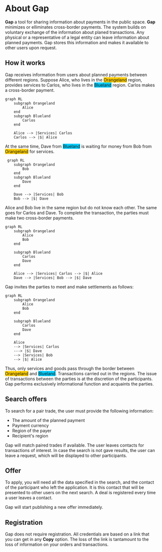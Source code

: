 # About Gap

**Gap** a tool for sharing information about payments in the public space. **Gap**
minimizes or elliminates cross-border payments. The system builds on voluntary
exchange of the information about planed transactions. Any physical or a
representative of a legal entity can leave information about planned payments. Gap
stores this information and makes it available to other users upon request.



## How it works

Gap receives information from users about planned payments between different regions. Suppose Alice, who lives in the 
<span style="background-color:#ffcc00">Orangeland</span> region, provides services to Carlos, who lives in the <span 
style="background-color:#00ccff">Blueland</span> region. Carlos makes a cross-border payment.

```mermaid
graph RL
    subgraph Orangeland
        Alice
    end
    subgraph Blueland
        Carlos
    end

    Alice --> |Services| Carlos
    Carlos --> |$| Alice
```

At the same time, Dave from <span style="background-color:#00ccff">Blueland</span> is waiting for money from Bob from 
<span style="background-color:#ffcc00">Orangeland</span> for services.

```mermaid
 graph RL
    subgraph Orangeland
        Bob
    end
    subgraph Blueland
        Dave
    end

    Dave --> |Services| Bob
    Bob --> |$| Dave
```

Alice and Bob live in the same region but do not know each other. The same goes for
Carlos and Dave. To complete the transaction, the parties must make two cross-border
payments.

```mermaid
graph RL
    subgraph Orangeland
        Alice
        Bob
    end

    subgraph Blueland
        Carlos
        Dave
    end

    Alice --> |Services| Carlos --> |$| Alice
    Dave --> |Services| Bob --> |$| Dave
```

Gap invites the parties to meet and make settlements as follows:

```mermaid
graph RL
    subgraph Orangeland
        Alice
        Bob
    end

    subgraph Blueland
        Carlos
        Dave
    end

    Alice
    --> |Services| Carlos
    ---> |$| Dave
    --> |Services| Bob
    --> |$| Alice
```

Thus, only services and goods pass through the border between <span style="background-color:#ffcc00">Orangeland</span> 
and <span style="background-color:#00ccff">Blueland</span>. Transactions carried out in the regions. The issue of 
transactions between the parties is at the discretion of the participants. Gap performs exclusively informational 
function and acquaints the parties.



## Search offers

To search for a pair trade, the user must provide the following information:

- The amount of the planned payment
- Payment currency
- Region of the payer
- Recipient's region

Gap will match paired trades if available. The user leaves contacts for transactions of interest. In case the search is
not gave results, the user can leave a request, which will be displayed to other participants.



## Offer

To apply, you will need all the data specified in the search, and the contact of the participant who left the
application. It is this contact that will be presented to other users on the next search. A deal is registered every
time a user leaves a contact.

Gap will start publishing a new offer immediately.



## Registration

Gap does not require registration. All credentials are based on a link that you can get in any **Copy** option. The loss
of the link is tantamount to the loss of information on your orders and transactions.

